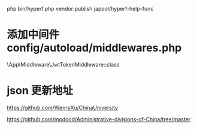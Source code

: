 
php bin/hyperf.php vendor:publish japool/hyperf-help-func

# 添加中间件 config/autoload/middlewares.php
\App\Middleware\JwtTokenMiddleware::class


# json 更新地址
https://github.com/WenryXu/ChinaUniversity

https://github.com/modood/Administrative-divisions-of-China/tree/master
